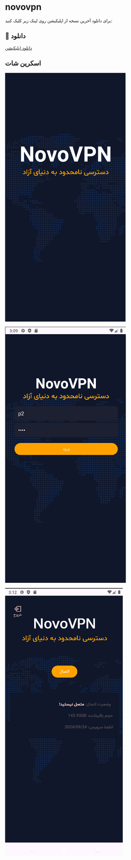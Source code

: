 # novovpn

برای دانلود آخرین نسخه از اپلیکیشن روی لینک زیر کلیک کنید:
## 🔗 دانلود
[دانلود اپلیکیشن](https://github.com/ApadanaDeveloper/novovpn/releases/download/Application/NovoVPN.apk)
## اسکرین شات

![App Screenshot](https://github.com/ApadanaDeveloper/novovpn/blob/main/Screenshot%202024-08-28%20140840.png?raw=true)

![App Screenshot](https://github.com/ApadanaDeveloper/novovpn/blob/main/Screenshot%202024-08-28%20140905.png?raw=true)

![App Screenshot](https://github.com/ApadanaDeveloper/novovpn/blob/main/Screenshot%202024-08-28%20141216.png?raw=true)
